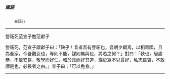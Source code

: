 

##### 國語
　　`晉語八`

* * *

訾祏死范宣子勉范獻子

訾祏死，范宣子謂獻子曰：「鞅乎！昔者吾有訾祏也，吾朝夕顧焉，以相晉國，且為吾家。今吾觀女也，專則不能，謀則無與也，將若之何？」對曰：「鞅也，居處恭，不敢安易，敬學而好仁，和於政而好其道，謀於眾不以賈好，私志雖衷，不敢謂是也，必長者之由。」宣子曰：「可以免身。」

* * *

